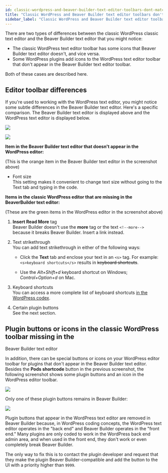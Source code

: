 ```yaml
---
id: classic-wordpress-and-beaver-builder-text-editor-toolbars-dont-match
title: "Classic WordPress and Beaver Builder text editor toolbars don't match"
sidebar_label: "Classic WordPress and Beaver Builder text editor toolbars don't match"
---
```


There are two types of differences between the classic WordPress classic text
editor and the Beaver Builder text editor that you might notice:

  * The classic WordPress text editor toolbar has some icons that Beaver Builder text editor doesn't, and vice versa.
  * Some WordPress plugins add icons to the WordPress text editor toolbar that don't appear in the Beaver Builder text editor toolbar.

Both of these cases are described here.

## Editor toolbar differences

If you're used to working with the WordPress text editor, you might notice
some subtle differences in the Beaver Builder text editor. Here's a specific
comparison. The Beaver Builder text editor is displayed above and the
WordPress text editor is displayed below.

![](/img/troubleshoot-classic-editor-toolbar-1.png)

![](/img/troubleshoot-classic-editor-toolbar-2.png)

**Item in the Beaver Builder text editor that doesn't appear in the WordPress
editor:**

(This is the orange item in the Beaver Builder text editor in the screenshot
above)

  * Font size  
This setting makes it convenient to change text size without going to the Text
tab and typing in the code.

**Items in the classic WordPress editor that are missing in the BeaverBuilder
text editor:**

(These are the green items in the WordPress editor in the screenshot above)

1. **Insert Read More** tag  
Beaver Builder doesn't use the **more** tag or the text `<!--more-->` because
it breaks Beaver Builder. Insert a link instead.

2. Text strikethrough  
  You can add text strikethrough in either of the following ways:

   * Click the **Text** tab and enclose your text in an `<s>` tag. For example:  
   `<s>keyboard shortcuts</s>` results in ~~keyboard shortcuts~~.

   * Use the *Alt+Shift+d* keyboard shortcut on Windows; *Control+Option+d* on Mac.

  3. Keyboard shortcuts  
  You can access a more complete list of keyboard shortcuts [in the WordPress codex](https://wordpress.org/support/article/keyboard-shortcuts/).

  4. Certain plugin buttons  
See the next section.

## Plugin buttons or icons in the classic WordPress toolbar missing in the
Beaver Builder text editor

In addition, there can be special buttons or icons on your WordPress editor
toolbar for plugins that don't appear in the Beaver Builder text editor.
Besides the **Pods shortcode** button in the previous screenshot, the
following screenshot shows some plugin buttons and an icon in the WordPress
editor toolbar.

![](/img/troubleshoot-classic-editor-toolbar-3.png)

Only one of these plugin buttons remains in Beaver Builder:

![](/img/troubleshoot-classic-editor-toolbar-4.png)

Plugin buttons that appear in the WordPress text editor are removed in Beaver
Builder because, in WordPress coding concepts, the WordPress text editor
operates in the "back end" and Beaver Builder operates in the "front end."
Many plugins are only coded to work in the WordPress back end admin area, and
when used in the front end, they don't work or even completely break Beaver
Builder.

The only way to fix this is to contact the plugin developer and request that
they make the plugin Beaver Builder-compatible and add the button to the UI
with a priority higher than `9999`.
